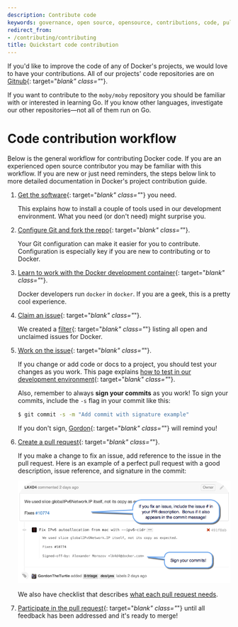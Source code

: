 ```yaml
---
description: Contribute code
keywords: governance, open source, opensource, contributions, code, pull requests
redirect_from:
- /contributing/contributing
title: Quickstart code contribution
---
```


If you'd like to improve the code of any of Docker's projects, we would love to
have your contributions. All of our projects' code repositories are on
[Gitnub](https://github.com/docker){: target="_blank" class="_"}.

If you want to contribute to the `moby/moby` repository you should be familiar
with or interested in learning Go. If you know other languages, investigate our
other repositories&mdash;not all of them run on Go.

# Code contribution workflow

Below is the general workflow for contributing Docker code. If you are an
experienced open source contributor you may be familiar with this workflow. If
you are new or just need reminders, the steps below link to more detailed
documentation in Docker's project contribution guide.

1.  [Get the software](/opensource/project/software-required/){: target="_blank" class="_"}
    you need.

    This explains how to install a couple of tools used in our development
    environment. What you need (or don't need) might surprise you.

2.  [Configure Git and fork the repo](/opensource/project/set-up-git/){: target="_blank" class="_"}.

    Your Git configuration can make it easier for you to contribute.
    Configuration is especially key if you are new to contributing or to Docker.

3.  [Learn to work with the Docker development container](/opensource/project/set-up-dev-env/){: target="_blank" class="_"}.

    Docker developers run `docker` in `docker`. If you are a geek, this is a
    pretty cool experience.

4.  [Claim an issue](/opensource/workflow/find-an-issue/){: target="_blank" class="_"}.

    We created a [filter](http://goo.gl/Hsp2mk){: target="_blank" class="_"}
    listing all open and unclaimed issues for Docker.

5.  [Work on the issue](/opensource/workflow/work-issue/){: target="_blank" class="_"}.

    If you change or add code or docs to a project, you should test your changes
    as you work. This page explains
    [how to test in our development environment](/opensource/project/test-and-docs/){: target="_blank" class="_"}.

    Also, remember to always **sign your commits** as you work! To sign your
    commits, include the `-s` flag in your commit like this:

    ```bash
    $ git commit -s -m "Add commit with signature example"
    ```

    If you don't sign, [Gordon](https://twitter.com/gordontheturtle){: target="_blank" class="_"}
    will remind you!


6.	[Create a pull request](/opensource/workflow/create-pr){: target="_blank" class="_"}.

    If you make a change to fix an issue, add reference to the issue in the pull
    request. Here is an example of a perfect pull request with a good description,
    issue reference, and signature in the commit:

    ![Sign commits and issues](images/bonus.png)

    We also have checklist that describes
    [what each pull request needs](FAQ.md#what-is-the-pre-pull-request-checklist).


7.  [Participate in the pull request](/opensource/workflow/review-pr/){: target="_blank" class="_"}
    until all feedback has been addressed and it's ready to merge!
